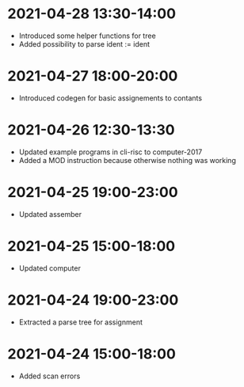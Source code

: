 # 2021-04-28 13:30-14:00
- Introduced some helper functions for tree
- Added possibility to parse ident := ident

# 2021-04-27 18:00-20:00
- Introduced codegen for basic assignements to contants
# 2021-04-26 12:30-13:30
- Updated example programs in cli-risc to computer-2017
- Added a MOD instruction because otherwise nothing was working
# 2021-04-25 19:00-23:00
- Updated assember
# 2021-04-25 15:00-18:00
- Updated computer
# 2021-04-24 19:00-23:00
- Extracted a parse tree for assignment
# 2021-04-24 15:00-18:00
- Added scan errors
